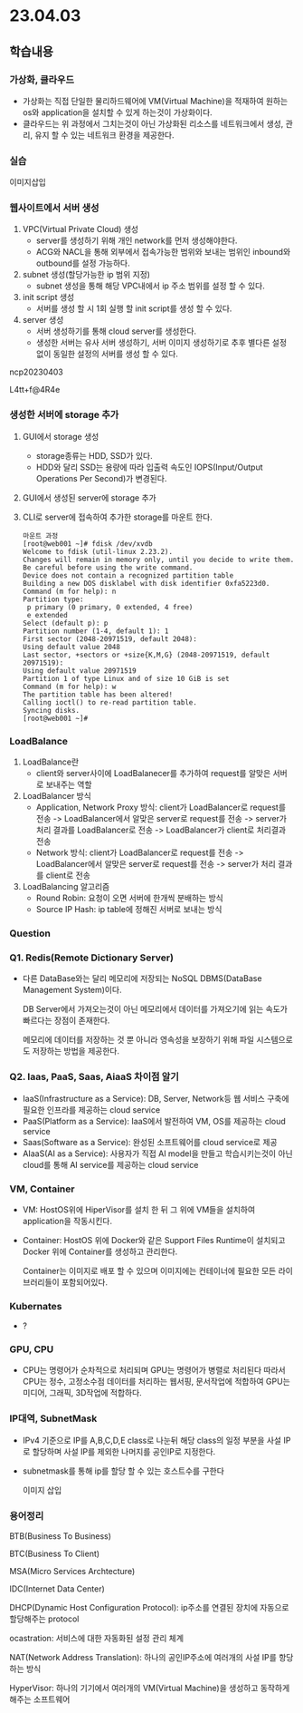 # 23.04.03

## 학습내용

### 가상화, 클라우드

- 가상화는 직접 단일한 물리하드웨어에 VM(Virtual Machine)을 적재하여 원하는 os와 application을 설치할 수 있게 하는것이 가상화이다.
- 클라우드는 위 과정에서 그치는것이 아닌 가상화된 리소스를 네트워크에서 생성, 관리, 유지 할 수 있는 네트워크 환경을 제공한다.



### 실습

이미지삽입

### 웹사이트에서 서버 생성

1. VPC(Virtual Private Cloud) 생성
   - server를 생성하기 위해 개인 network를 먼저 생성해야한다.
   - ACG와 NACL을 통해 외부에서 접속가능한 범위와 보내는 범위인 inbound와 outbound를 설정 가능하다.
2. subnet 생성(할당가능한 ip 범위 지정)
   - subnet 생성을 통해 해당 VPC내에서 ip 주소 범위를 설정 할 수 있다.
3. init script 생성
   - 서버를 생성 할 시 1회 실행 할 init script를 생성 할 수 있다.
4. server 생성
   - 서버 생성하기를 통해 cloud server를 생성한다.
   - 생성한 서버는 유사 서버 생성하기, 서버 이미지 생성하기로 추후 별다른 설정 없이 동일한 설정의 서버를 생성 할 수 있다.



ncp20230403

L4tt+f@4R4e

### 생성한 서버에 storage 추가

1. GUI에서 storage 생성

   - storage종류는 HDD, SSD가 있다.
   - HDD와 달리 SSD는 용량에 따라 입출력 속도인 IOPS(Input/Output Operations Per Second)가 변경된다.

2. GUI에서 생성된 server에 storage 추가

3. CLI로 server에 접속하여 추가한 storage를 마운트 한다.

   ```
   마운트 과정
   [root@web001 ~]# fdisk /dev/xvdb  
   Welcome to fdisk (util-linux 2.23.2).
   Changes will remain in memory only, until you decide to write them.
   Be careful before using the write command.
   Device does not contain a recognized partition table
   Building a new DOS disklabel with disk identifier 0xfa5223d0.
   Command (m for help): n
   Partition type:
    p primary (0 primary, 0 extended, 4 free)
    e extended
   Select (default p): p
   Partition number (1-4, default 1): 1
   First sector (2048-20971519, default 2048):
   Using default value 2048
   Last sector, +sectors or +size{K,M,G} (2048-20971519, default 20971519):
   Using default value 20971519
   Partition 1 of type Linux and of size 10 GiB is set
   Command (m for help): w
   The partition table has been altered!
   Calling ioctl() to re-read partition table.
   Syncing disks.
   [root@web001 ~]#
   ```

   

### LoadBalance

1. LoadBalance란
   - client와 server사이에 LoadBalanecer를 추가하여 request를 알맞은 서버로 보내주는 역할
2. LoadBalancer 방식
   - Application, Network Proxy 방식: client가 LoadBalancer로 request를 전송 -> LoadBalancer에서 알맞은 server로 request를 전송 -> server가 처리 결과를 LoadBalancer로 전송 -> LoadBalancer가 client로 처리결과 전송
   - Network 방식: client가 LoadBalancer로 request를 전송 -> LoadBalancer에서 알맞은 server로 request를 전송 -> server가 처리 결과를  client로 전송
3. LoadBalancing 알고리즘
   - Round Robin: 요청이 오면 서버에 한개씩 분배하는 방식
   - Source IP Hash: ip table에 정해진 서버로 보내는 방식



### Question

### Q1. Redis(Remote Dictionary Server)

- 다른 DataBase와는 달리 메모리에 저장되는 NoSQL DBMS(DataBase Management System)이다.

  DB Server에서 가져오는것이 아닌 메모리에서 데이터를 가져오기에 읽는 속도가 빠르다는 장점이 존재한다.

  메모리에 데이터를 저장하는 것 뿐 아니라 영속성을 보장하기 위해 파일 시스템으로도 저장하는 방법을 제공한다.

### Q2. Iaas, PaaS, Saas, AiaaS 차이점 알기

- IaaS(Infrastructure as a Service): DB, Server, Network등 웹 서비스 구축에 필요한 인프라를 제공하는 cloud service
- PaaS(Platform as a Service): IaaS에서 발전하여 VM, OS를 제공하는 cloud service
- Saas(Software as a Service): 완성된 소프트웨어를 cloud service로 제공
- AIaaS(AI as a Service): 사용자가 직접 AI model을 만들고 학습시키는것이 아닌 cloud를 통해 AI service를 제공하는 cloud service

### VM, Container

- VM: HostOS위에 HiperVisor를 설치 한 뒤 그 위에 VM들을 설치하여 application을 작동시킨다.

- Container: HostOS 위에 Docker와 같은 Support Files Runtime이 설치되고 Docker 위에 Container를 생성하고 관리한다.

  Container는 이미지로 배포 할 수 있으며 이미지에는 컨테이너에 필요한 모든 라이브러리들이 포함되어있다.

### Kubernates

- ?

### GPU, CPU 

- CPU는 명령어가 순차적으로 처리되며 GPU는 명령어가 병렬로 처리된다 따라서 CPU는  정수, 고정소수점 데이터를 처리하는 웹서핑, 문서작업에 적합하여 GPU는 미디어, 그래픽, 3D작업에 적합하다.

### IP대역, SubnetMask

- IPv4 기준으로 IP를 A,B,C,D,E class로 나눈뒤 해당 class의 일정 부분을 사설 IP로 할당하며 사설 IP를 제외한 나머지를 공인IP로 지정한다.

- subnetmask를 통해 ip를 할당 할 수 있는 호스트수를 구한다

  이미지 삽입

### 

### 용어정리

BTB(Business To Business)

BTC(Business To Client)

MSA(Micro Services Archtecture)

IDC(Internet Data Center)

DHCP(Dynamic Host Configuration Protocol): ip주소를 연결된 장치에 자동으로 할당해주는 protocol

ocastration: 서비스에 대한 자동화된 설정 관리 체계

NAT(Network Address Translation): 하나의 공인IP주소에 여러개의 사설 IP를 항당하는 방식

HyperVisor: 하나의 기기에서 여러개의 VM(Virtual Machine)을 생성하고 동작하게 해주는 소프트웨어




